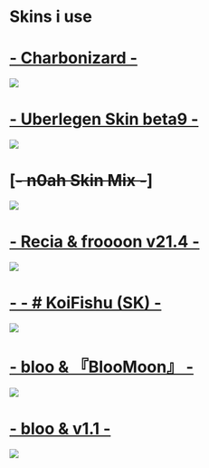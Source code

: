 # Skins i use

# [- Charbonizard -](https://carbon.s-ul.eu/X0iDNZNc)
![](https://osu.ppy.sh/ss/15249073/4ef1)

# [- Uberlegen Skin beta9 -](https://carbon.s-ul.eu/YqKdrqAz)
![](https://osu.ppy.sh/ss/15249080/5ea2)

# [~~- n0ah Skin Mix -~~]
![](https://osu.ppy.sh/ss/15478497/ca34)

# [- Recia & froooon v21.4 -](https://carbon.s-ul.eu/sj9LZ6N6)
![](https://osu.ppy.sh/ss/15515802/231f)

# [- - # KoiFishu (SK) - ](https://carbon.s-ul.eu/gnl51W7A)
![](https://osu.ppy.sh/ss/15685599/6566)

# [ - bloo & 『BlooMoon』 - ](https://osu.ppy.sh/ss/15721742/3c65)
![](https://carbon.s-ul.eu/NMpWuM7F)

# [ - bloo & v1.1 - ](https://osu.ppy.sh/ss/15721755/9f73)
![](https://carbon.s-ul.eu/EMznCFWS)
